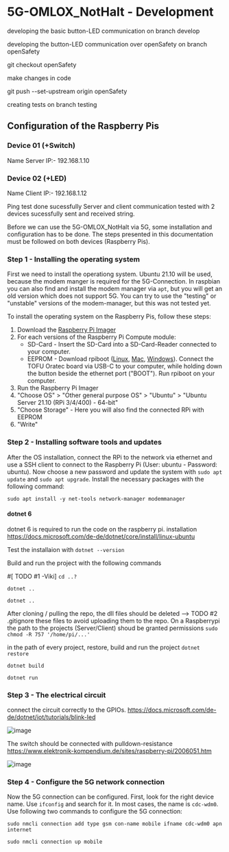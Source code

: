 # 5G-OMLOX_NotHalt - Development

developing the basic button-LED communication on branch develop

developing the button-LED communication over openSafety on branch openSafety

git checkout openSafety

make changes in code

git push --set-upstream origin openSafety

creating tests on branch testing


## Configuration of the Raspberry Pis

### Device 01 (+Switch)
Name Server 
IP:- 192.168.1.10

### Device 02 (+LED)
Name Client
IP:- 192.168.1.12

Ping test done sucessfully
Server and client communication tested with 2 devices
sucessfully sent and received string.

Before we can use the 5G-OMLOX_NotHalt via 5G, some installation and configuration has to be done. The steps presented in this documentation must be followed on both devices (Raspberry Pis).  

### Step 1 - Installing the operating system
First we need to install the operationg system. Ubuntu 21.10 will be used, because the modem manger is required for the 5G-Connection. In raspbian you can also find and install the modem manager via `apt`, but you will get an old version which does not support 5G. You can try to use the "testing" or "unstable" versions of the modem-manager, but this was not tested yet.

To install the operating system on the Raspberry Pis, follow these steps:
1. Download the [Raspberry Pi Imager](https://www.raspberrypi.com/software/)
2.  For each versions of the Raspberry Pi Compute module:
    - SD-Card - Insert the SD-Card into a SD-Card-Reader connected to your computer. 
    - EEPROM - Download rpiboot ([Linux](https://github.com/raspberrypi/usbboot), [Mac](https://github.com/raspberrypi/usbboot), [Windows](https://github.com/raspberrypi/usbboot/tree/master/win32)). Connect the TOFU Oratec board via USB-C to your computer, while holding down the button beside the ethernet port ("BOOT"). Run rpiboot on your computer.
3. Run the Raspberry Pi Imager
4. "Choose OS" > "Other general purpose OS" > "Ubuntu" > "Ubuntu Server 21.10 (RPi 3/4/400) - 64-bit"
5. "Choose Storage" - Here you will also find the connected RPi with EEPROM
6. "Write"

### Step 2 - Installing software tools and updates
After the OS installation, connect the RPi to the network via ethernet and use a SSH client to connect to the Raspberry Pi (User: ubuntu - Password: ubuntu). Now choose a new password and update the system with `sudo apt update` and `sudo apt upgrade`. Install the necessary packages with the following command:

`sudo apt install -y net-tools network-manager modemmanager`

#### dotnet 6
dotnet 6 is required to run the code on the raspberry pi. 
installation https://docs.microsoft.com/de-de/dotnet/core/install/linux-ubuntu

Test the installaion with
`dotnet --version`

Build and run the project with the following commands

#[ TODO #1 -Viki]
`cd ..?`

`dotnet ..`

`dotnet ..`

After cloning / pulling the repo, the dll files should be deleted --> TODO #2 .gitignore these files to avoid uploading them to the repo.
On a Raspberrypi the path to the projects (Server/Client) shoud be granted permissions
`sudo chmod -R 757 '/home/pi/...'`

in the path of every project, restore, build and run the project
`dotnet restore`

`dotnet build`

`dotnet run`

### Step 3 - The electrical circuit
connect the circuit correctly to the GPIOs. 
https://docs.microsoft.com/de-de/dotnet/iot/tutorials/blink-led

![image](https://user-images.githubusercontent.com/47817165/160644996-ee08e042-6c12-471e-9527-935f9ac39005.png)


The switch should be connected with pulldown-resistance
https://www.elektronik-kompendium.de/sites/raspberry-pi/2006051.htm

![image](https://user-images.githubusercontent.com/47817165/160644608-099a8e65-f835-4f89-9ea9-86ce9ecd4d3d.png)

### Step 4 - Configure the 5G network connection
Now the 5G connection can be configured. First, look for the right device name. Use `ifconfig` and search for it. In most cases, the name is `cdc-wdm0`.
Use following two commands to configure the 5G connection:

`sudo nmcli connection add type gsm con-name mobile ifname cdc-wdm0 apn internet`

`sudo nmcli connection up mobile`
